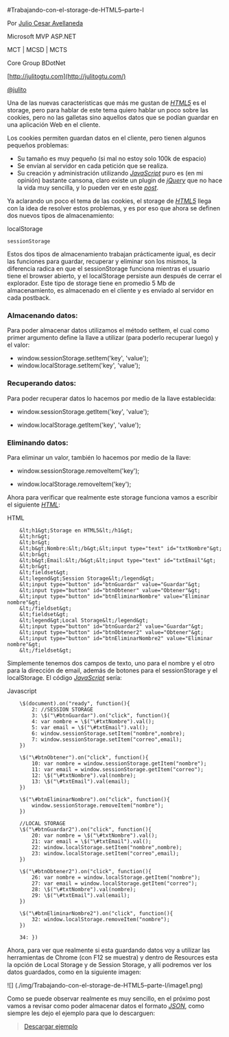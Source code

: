   <properties
	pageTitle="Trabajando-con-el-storage-de-HTML5–parte-I"
	description="Trabajando-con-el-storage-de-HTML5–parte-I"
	services="web-dev"
	documentationCenter=""
	authors="andygonusa"
	manager=""
	editor="andygonusa"/>

<tags
	ms.service="web-dev"
	ms.workload="identity"
	ms.tgt_pltfrm="na"
	ms.devlang="na"
	ms.topic="how-to-article"
	ms.date="05/16/2016"
	ms.author="andygonusa"/>

  
  
  
#Trabajando-con-el-storage-de-HTML5–parte-I

Por [Julio Cesar
Avellaneda](http://mvp.microsoft.com/en-us/MVP/Julio%20Cesar%20Avellaneda-4038198)

Microsoft MVP ASP.NET

MCT | MCSD | MCTS

Core Group BDotNet

[http://julitogtu.com](http://julitogtu.com/)

[@julito](https://twitter.com/julitogtu)

Una de las nuevas características que más me gustan de
[*HTML5*](http://dev.w3.org/html5/spec/single-page.html) es el storage,
pero para hablar de este tema quiero hablar un poco sobre las cookies,
pero no las galletas sino aquellos datos que se podían guardar en una
aplicación Web en el cliente.

Los cookies permiten guardan datos en el cliente, pero tienen algunos
pequeños problemas:

- Su tamaño es muy pequeño (si mal no estoy solo 100k de espacio)
- Se envían al servidor en cada petición que se realiza.
- Su creación y administración utilizando
    [*JavaScript*](http://es.wikipedia.org/wiki/JavaScript) puro es (en
    mi opinión) bastante cansona, claro existe un plugin de
    [*jQuery*](http://jquery.com/) que no hace la vida muy sencilla, y
    lo pueden ver en este
    [*post*](http://julitogtu.wordpress.com/2011/09/19/jquery-administrando-cookies-con-jquery/).

Ya aclarando un poco el tema de las cookies, el storage de
[*HTML5*](http://dev.w3.org/html5/spec/single-page.html) llega con la
idea de resolver estos problemas, y es por eso que ahora se definen dos
nuevos tipos de almacenamiento:

localStorage

    sessionStorage

Estos dos tipos de almacenamiento trabajan prácticamente igual, es decir
las funciones para guardar, recuperar y eliminar son los mismos, la
diferencia radica en que el sessionStorage funciona mientras el usuario
tiene el browser abierto, y el localStorage persiste aun después de
cerrar el explorador. Este tipo de storage tiene en promedio 5 Mb de
almacenamiento, es almacenado en el cliente y es enviado al servidor en
cada postback.

### Almacenando datos:

Para poder almacenar datos utilizamos el método setItem, el cual como
primer argumento define la llave a utilizar (para poderlo recuperar
luego) y el valor:

- window.sessionStorage.setItem('key', 'value');
- window.localStorage.setItem('key', 'value');

### Recuperando datos:

Para poder recuperar datos lo hacemos por medio de la llave establecida:

- window.sessionStorage.getItem('key', 'value');

- window.localStorage.getItem('key', 'value');

### Eliminando datos:

Para eliminar un valor, también lo hacemos por medio de la llave:

- window.sessionStorage.removeItem('key');

- window.localStorage.removeItem('key');

Ahora para verificar que realmente este storage funciona vamos a
escribir el siguiente
[*HTML*](http://dev.w3.org/html5/spec/single-page.html):

HTML

```
    &lt;h1&gt;Storage en HTML5&lt;/h1&gt;
    &lt;hr&gt;
    &lt;br&gt;
    &lt;b&gt;Nombre:&lt;/b&gt;&lt;input type="text" id="txtNombre"&gt;
    &lt;br&gt;
    &lt;b&gt;Email:&lt;/b&gt;&lt;input type="text" id="txtEmail"&gt;
    &lt;br&gt;
    &lt;fieldset&gt;
    &lt;legend&gt;Session Storage&lt;/legend&gt;
    &lt;input type="button" id="btnGuardar" value="Guardar"&gt;
    &lt;input type="button" id="btnObtener" value="Obtener"&gt;
    &lt;input type="button" id="btnEliminarNombre" value="Eliminar nombre"&gt;
    &lt;/fieldset&gt;
    &lt;fieldset&gt;
    &lt;legend&gt;Local Storage&lt;/legend&gt;
    &lt;input type="button" id="btnGuardar2" value="Guardar"&gt;
    &lt;input type="button" id="btnObtener2" value="Obtener"&gt;
    &lt;input type="button" id="btnEliminarNombre2" value="Eliminar nombre"&gt;
    &lt;/fieldset&gt;
```

Simplemente tenemos dos campos de texto, uno para el nombre y el otro
para la dirección de email, además de botones para el sessionStorage y
el localStorage. El código
[*JavaScript*](http://es.wikipedia.org/wiki/JavaScript) sería:

Javascript
```
    \$(document).on("ready", function(){
        2: //SESSION STORAGE
        3: \$("\#btnGuardar").on("click", function(){
        4: var nombre = \$("\#txtNombre").val();
        5: var email = \$("\#txtEmail").val();
        6: window.sessionStorage.setItem("nombre",nombre);
        7: window.sessionStorage.setItem("correo",email);
    })

    \$("\#btnObtener").on("click", function(){
        10: var nombre = window.sessionStorage.getItem("nombre");
        11: var email = window.sessionStorage.getItem("correo");
        12: \$("\#txtNombre").val(nombre);
        13: \$("\#txtEmail").val(email);
    })

    \$("\#btnEliminarNombre").on("click", function(){
        window.sessionStorage.removeItem("nombre");
    })

    //LOCAL STORAGE
    \$("\#btnGuardar2").on("click", function(){
        20: var nombre = \$("\#txtNombre").val();
        21: var email = \$("\#txtEmail").val();
        22: window.localStorage.setItem("nombre",nombre);
        23: window.localStorage.setItem("correo",email);
    })

    \$("\#btnObtener2").on("click", function(){
        26: var nombre = window.localStorage.getItem("nombre");
        27: var email = window.localStorage.getItem("correo");
        28: \$("\#txtNombre").val(nombre);
        29: \$("\#txtEmail").val(email);
    })

    \$("\#btnEliminarNombre2").on("click", function(){
        32: window.localStorage.removeItem("nombre");
    })

    34: })
```
Ahora, para ver que realmente si esta guardando datos voy a utilizar las
herramientas de Chrome (con F12 se muestra) y dentro de Resources esta
la opción de Local Storage y de Session Storage, y allí podremos ver los
datos guardados, como en la siguiente imagen:

![] (./img/Trabajando-con-el-storage-de-HTML5–parte-I/image1.png)

Como se puede observar realmente es muy sencillo, en el próximo post
vamos a revisar como poder almacenar datos el formato
[*JSON*](http://es.wikipedia.org/wiki/JSON), como siempre les dejo el
ejemplo para que lo descarguen:

> [Descargar
ejemplo](https://skydrive.live.com/redir.aspx?cid=3619ca7a3d74929a&resid=3619CA7A3D74929A!660&parid=3619CA7A3D74929A!617)
